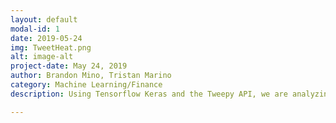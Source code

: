```yaml
---
layout: default
modal-id: 1
date: 2019-05-24
img: TweetHeat.png
alt: image-alt
project-date: May 24, 2019
author: Brandon Mino, Tristan Marino
category: Machine Learning/Finance
description: Using Tensorflow Keras and the Tweepy API, we are analyzing tweets to predict the price of stocks on a minute-by-minute basis. This would be hosted on a Vue frontend for users to experience. ***CURRRENTLY A WORK IN PROGRESS***

---
```

